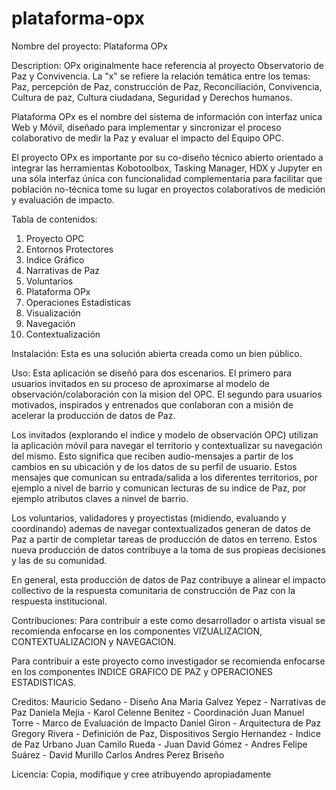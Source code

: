 # plataforma-opx
Nombre del proyecto: 
Plataforma OPx

Description: 
OPx originalmente hace referencia al proyecto Observatorio de Paz y Convivencia. 
La "x" se refiere la relación temática entre los temas: Paz, percepción de Paz, construcción de Paz, Reconciliación, Convivencia, Cultura de paz, Cultura ciudadana, Seguridad y Derechos humanos.

Plataforma OPx es el nombre del sistema de información con interfaz unica Web y Móvil, diseñado para implementar y sincronizar el proceso colaborativo  de medir la Paz y evaluar el impacto del Equipo OPC.

El proyecto OPx es importante por su co-diseño técnico abierto orientado a integrar las herramientas Kobotoolbox, Tasking Manager, HDX y Jupyter en una sóla interfaz única con funcionalidad complementaria para facilitar que población no-técnica tome su lugar en proyectos colaborativos de medición y evaluación de impacto.

Tabla de contenidos:
1. Proyecto OPC
2. Entornos Protectores
3. Indice Gráfico
4. Narrativas de Paz
5. Voluntarios
6. Plataforma OPx
7. Operaciones Estadisticas
8. Visualización
9. Navegación
10. Contextualización

Instalación: 
Esta es una solución abierta creada como un bien público. 

Uso: 
Esta aplicación se diseñó para dos escenarios. El primero para usuarios invitados en su proceso de aproximarse al modelo de observación/colaboración con la mision del OPC. El segundo para usuarios motivados, inspirados y entrenados que conlaboran con a misión de acelerar la producción de datos de Paz.

Los invitados (explorando el indice y modelo de observación OPC) utilizan la aplicación móvil para navegar el territorio y contextualizar su navegación del mismo. Esto significa que reciben audio-mensajes a partir de los cambios en su ubicación y de los datos de su perfil de usuario. Estos mensajes que comunican su entrada/salida a los diferentes territorios, por ejemplo a nivel de barrio y comunican lecturas de su indice de Paz, por ejemplo atributos claves a ninvel de barrio. 

Los voluntarios, validadores y proyectistas (midiendo, evaluando y coordinando) ademas de navegar contextualizados generan de datos de Paz a partir de completar tareas de producción de datos en terreno. Estos nueva producción de datos contribuye a la toma de sus propieas decisiones y las de su comunidad.

En general, esta producción de datos de Paz contribuye a alinear el impacto collectivo de la respuesta comunitaria de construcción de Paz con la respuesta institucional.


Contribuciones: 
Para contribuir a este como desarrollador o artista visual se recomienda enfocarse en los componentes VIZUALIZACION, CONTEXTUALIZACION y NAVEGACION.

Para contribuir a este proyecto como investigador se recomienda enfocarse en los componentes INDICE GRAFICO DE PAZ y OPERACIONES ESTADISTICAS. 

Creditos: 
Mauricio Sedano - Diseño
Ana Maria Galvez Yepez - Narrativas de Paz
Daniela Mejia - 
Karol Celenne Benitez - Coordinación 
Juan Manuel Torre - Marco de Evaluación de Impacto
Daniel Giron - Arquitectura de Paz
Gregory Rivera - Definición de Paz, Dispositivos
Sergio Hernandez - Indice de Paz Urbano
Juan Camilo Rueda -
Juan David Gómez - 
Andres Felipe Suárez -
David Murillo
Carlos Andres Perez Briseño


Licencia:
Copia, modifique y cree atribuyendo apropiadamente
